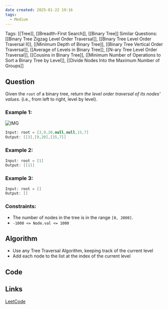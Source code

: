 ```yaml
---
date created: 2025-01-22 19:16
tags:
  - Medium
---
```


Tags: [[Tree]], [[Breadth-First Search]], [[Binary Tree]]
Similar Questions: [[Binary Tree Zigzag Level Order Traversal]], [[Binary Tree Level Order Traversal II]], [[Minimum Depth of Binary Tree]], [[Binary Tree Vertical Order Traversal]], [[Average of Levels in Binary Tree]], [[N-ary Tree Level Order Traversal]], [[Cousins in Binary Tree]], [[Minimum Number of Operations to Sort a Binary Tree by Level]], [[Divide Nodes Into the Maximum Number of Groups]]

## Question

Given the `root` of a binary tree, return _the level order traversal of its nodes' values_. (i.e., from left to right, level by level).

### Example 1:

![IMG](https://assets.leetcode.com/uploads/2021/02/19/tree1.jpg)

```java
Input: root = [3,9,20,null,null,15,7]
Output: [[3],[9,20],[15,7]]
```

### Example 2:

```java
Input: root = [1]
Output: [[1]]
```

### Example 3:

```java
Input: root = []
Output: []
```

### Constraints:

- The number of nodes in the tree is in the range `[0, 2000]`.
- `-1000 <= Node.val <= 1000`

## Algorithm
- Use any Tree Traversal Algorithm, keeping track of the current level
- Add each node to the list at the index of the current level 

## Code

## Links

[LeetCode](https://leetcode.com/problems/binary-tree-level-order-traversal/description/)
